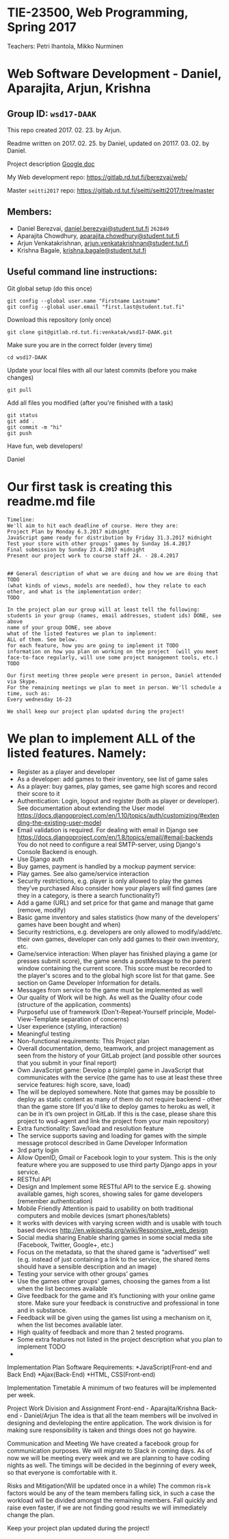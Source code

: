 # TIE-23500, Web Programming, Spring 2017
Teachers: Petri Ihantola, Mikko Nurminen

# Web Software Development - Daniel, Aparajita, Arjun, Krishna
## Group ID: `wsd17-DAAK`
This repo created 2017. 02. 23. by Arjun.

Readme written on 2017. 02. 25. by Daniel, updated on 20117. 03. 02. by Daniel.

Project description [Google doc](https://docs.google.com/document/d/1-ewnhsmQUpAdAhg6CiAEs34RXeRC5-dZ1wzEM0eZJ-A/edit)

My Web development repo: https://gitlab.rd.tut.fi/berezvai/web/

Master `seitti2017` repo: https://gitlab.rd.tut.fi/seitti/seitti2017/tree/master

## Members:
* Daniel Berezvai, <daniel.berezvai@student.tut.fi> ```262849```
* Aparajita Chowdhury, <aparajita.chowdhury@student.tut.fi>
* Arjun Venkatakrishnan, <arjun.venkatakrishnan@student.tut.fi>
* Krishna Bagale, <krishna.bagale@student.tut.fi>


## Useful command line instructions:
Git global setup (do this once)
```
git config --global user.name "Firstname Lastname"
git config --global user.email "first.last@student.tut.fi"
```

Download this repository (only once)
```
git clone git@gitlab.rd.tut.fi:venkatak/wsd17-DAAK.git
```

Make sure you are in the correct folder (every time)
```
cd wsd17-DAAK
```

Update your local files with all our latest commits (before you make changes)
```
git pull
```

Add all files you modified (after you're finished with a task)
```
git status
git add .
git commit -m "hi"
git push
```

Have fun, web developers!

Daniel


# Our first task is creating this readme.md file
```
Timeline:
We'll aim to hit each deadline of course. Here they are:
Project Plan by Monday 6.3.2017 midnight
JavaScript game ready for distribution by Friday 31.3.2017 midnight
Test your store with other groups’ games by Sunday 16.4.2017 
Final submission by Sunday 23.4.2017 midnight
Present our project work to course staff 24. - 28.4.2017


## General description of what we are doing and how we are doing that
TODO
(what kinds of views, models are needed), how they relate to each other, and what is the implementation order:
TODO

In the project plan our group will at least tell the following:
students in your group (names, email addresses, student ids) DONE, see above
name of your group DONE, see above
what of the listed features we plan to implement:
ALL of them. See below.
for each feature, how you are going to implement it TODO
information on how you plan on working on the project  (will you meet face-to-face regularly, will use some project management tools, etc.) TODO

Our first meeting three people were present in person, Daniel attended via Skype.
For the remaining meetings we plan to meet in person. We'll schedule a time, such as:
Every wednesday 16-23

We shall keep our project plan updated during the project!

````

# We plan to implement ALL of the listed features. Namely:
* Register as a player and developer
* As a developer: add games to their inventory, see list of game sales
* As a player: buy games, play games, see game high scores and record their score to it
* Authentication: Login, logout and register (both as player or developer).  See documentation about extending the User model https://docs.djangoproject.com/en/1.10/topics/auth/customizing/#extending-the-existing-user-model
* Email validation is required. For dealing with email in Django see https://docs.djangoproject.com/en/1.8/topics/email/#email-backends You do not need to configure a real SMTP-server, using Django's Console Backend is enough.
* Use Django auth
* Buy games, payment is handled by a mockup payment service: 
* Play games. See also game/service interaction
* Security restrictions, e.g. player is only allowed to play the games they’ve purchased Also consider how your players will find games (are they in a category, is there a search functionality?)
* Add a game (URL) and set price for that game and manage that game (remove, modify)
* Basic game inventory and sales statistics (how many of the developers' games have been bought and when)
* Security restrictions, e.g. developers are only allowed to modify/add/etc. their own games, developer can only add games to their own inventory, etc.
* Game/service interaction: When player has finished playing a game (or presses submit score), the game sends a postMessage to the parent window containing the current score. This score must be recorded to the player's scores and to the global high score list for that game. See section on Game Developer Information for details.
* Messages from service to the game must be implemented as well
* Our quality of Work will be high. As well as the Quality ofour  code (structure of the application, comments)
* Purposeful use of framework (Don't-Repeat-Yourself principle, Model-View-Template separation of concerns)
* User experience (styling, interaction)
* Meaningful testing
* Non-functional requirements: This Project plan
* Overall documentation, demo, teamwork, and project management as seen from the history of your GitLab project (and possible other sources that you submit in your final report)
* Own JavaScript game: Develop a (simple) game in JavaScript that communicates with the service (the game has to use at least these three service features: high score, save, load)
* The will be deployed somewhere. Note that games may be possible to deploy as static content as many of them do not require backend - other than the game store (If you'd like to deploy games to heroku as well, it can be in it’s own project in GitLab. If this is the case, please share this project to wsd-agent and link the project from your main repository)
* Extra functionality: Save/load and resolution feature
* The service supports saving and loading for games with the simple message protocol described in Game Developer Information
* 3rd party login
* Allow OpenID, Gmail or Facebook login to your system. This is the only feature where you are supposed to use third party Django apps in your service.
* RESTful API
* Design and Implement some RESTful API to the service E.g. showing available games, high scores, showing sales for game developers (remember authentication)
* Mobile Friendly Attention is paid to usability on both traditional computers and mobile devices (smart phones/tablets)
* It works with devices with varying screen width and is usable with touch based devices http://en.wikipedia.org/wiki/Responsive_web_design
* Social media sharing Enable sharing games in some social media site (Facebook, Twitter, Google+, etc.)
* Focus on the metadata, so that the shared game is “advertised” well (e.g. instead of just containing a link to the service, the shared items should have a sensible description and an image)
* Testing your service with other groups’ games
* Use the games other groups’ games, choosing the games from a list when the list becomes available
* Give feedback for the game and it’s functioning with your online game store. Make sure your feedback is constructive and professional in tone and in substance.
* Feedback will be given using the games list using a mechanism on it, when the list  becomes available later.
* High quality of feedback and more than 2 tested programs.
* Some extra features not listed in the project description what you plan to implement TODO
* 

Implementation Plan
Software Requirements:
*JavaScript(Front-end and Back End)
*Ajax(Back-End)
*HTML, CSS(Front-end)

Implementation Timetable
A minimum of two features will be implemented per week.

Project Work Division and Assignment
Front-end - Aparajita/Krishna
Back-end - Daniel/Arjun
The idea is that all the team members will be involved in designing and devleloping the entire application. The work division is for making sure responsibility is taken
and things does not go haywire.


Communication and Meeting
We have created a facebook group for communication purposes. We will migrate to Slack in coming days.
As of now we will be meeting every week and we are planning to have coding nights as well.
The timings will be decided in the beginning of every week, so that everyone is comfortable with it.

Risks and Mitigation(Will be updated once in a while)
The common ris=k factors would be any of the team members falling sick, in such a case the workload will be divided amongst the remaining members.
Fall quickly and raise even faster, if we are not finding good results we will immediately change the plan.



Keep your project plan updated during the project!

````